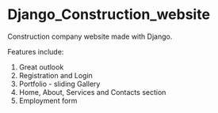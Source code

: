 # Django_Construction_website
Construction company website made with Django.

Features include:
  1) Great outlook
  2) Registration and Login
  3) Portfolio - sliding Gallery
  4) Home, About, Services and Contacts section
  5) Employment form
  
